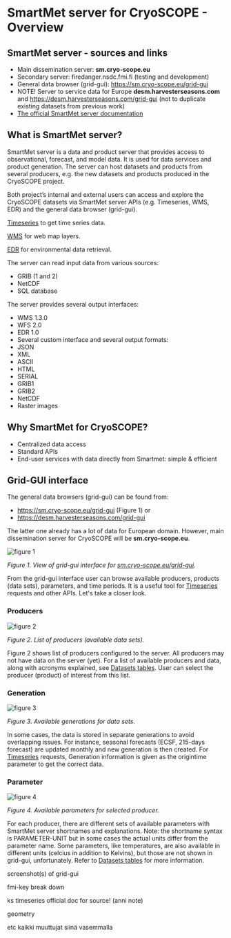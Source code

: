 # SmartMet server for CryoSCOPE - Overview

## SmartMet server - sources and links

- Main dissemination server: **sm.cryo-scope.eu** 
- Secondary server: firedanger.nsdc.fmi.fi (testing and development)
- General data browser (grid-gui): https://sm.cryo-scope.eu/grid-gui
- NOTE! Server to service data for Europe **desm.harvesterseasons.com** and https://desm.harvesterseasons.com/grid-gui (not to duplicate existing datasets from previous work)
- [The official SmartMet server documentation](https://github.com/fmidev/smartmet-server)

## What is SmartMet server? 
SmartMet server is a data and product server that provides access to observational, forecast, and model data. It is used for data services and product generation. The server can host datasets and products from several producers, e.g. the new datasets and products produced in the CryoSCOPE project. 

Both project’s internal and external users can access and explore the CryoSCOPE datasets via SmartMet server APIs (e.g. Timeseries, WMS, EDR) and the general data browser (grid-gui).

[Timeseries](02_Timeseries.md) to get time series data. 

[WMS](03_WMS.md) for web map layers. 

[EDR](04_EDR.md) for environmental data retrieval. 

The server can read input data from various sources:
- GRIB (1 and 2)
- NetCDF
- SQL database

The server provides several output interfaces:
- WMS 1.3.0
- WFS 2.0
- EDR 1.0
- Several custom interface and several output formats:
- JSON
- XML
- ASCII
- HTML
- SERIAL
- GRIB1
- GRIB2
- NetCDF
- Raster images

## Why SmartMet for CryoSCOPE? 
- Centralized data access
- Standard APIs
- End-user services with data directly from Smartmet: simple & efficient

## Grid-GUI interface

The general data browsers (grid-gui) can be found from: 
- https://sm.cryo-scope.eu/grid-gui (Figure 1) or
- https://desm.harvesterseasons.com/grid-gui 

The latter one already has a lot of data for European domain. However, main dissemination server for CryoSCOPE will be **sm.cryo-scope.eu**. 


![figure 1](../smartmet-view.png)

*Figure 1. View of grid-gui interface for [sm.cryo-scope.eu/grid-gui](https://sm.cryo-scope.eu/grid-gui?session=bg=light;bl=1;cl=Grey;cm=None;f=1766;fn=0;ft=1;g=156;gm=5080;hu=128;is=DarkGrey;iv=Generated;k=T2-K:ERA5:5080:1:0:1:0;l=0;lb=Default;lm=LightGrey;lo=None;lt=1;m=3;max=16;mi=Default;min=6;p=T2-K;pg=main;pi=9;pn=ERA5;pre=Image;pro=5080;sa=60;sm=LightCyan;st=10;sy=None;t=20250704T000000;tg=202507;tgt=Month;u=;xx=;yy=;&cm=Temperature%20(240K..341K)).*

From the grid-gui interface user can browse available producers, products (data sets), parameters, and time periods. It is a useful tool for [Timeseries](02_Timeseries.md) requests and other APIs. Let's take a closer look.   

### Producers

![figure 2](../producer.png)

*Figure 2. List of producers (available data sets).* 

Figure 2 shows list of producers configured to the server. All producers may not have data on the server (yet). For a list of available producers and data, along with acronyms explained, see [Datasets tables](06_Datasets.md). User can select the producer (product) of interest from this list. 


### Generation

![figure 3](../generation.png)

*Figure 3. Available generations for data sets.* 

In some cases, the data is stored in separate generations to avoid overlapping issues. For instance, seasonal forecasts (ECSF, 215-days forecast) are updated monthly and new generation is then created. For [Timeseries](02_Timeseries.md) requests, Generation information is given as the origintime parameter to get the correct data. 

### Parameter

![figure 4](../parameter.png)

*Figure 4. Available parameters for selected producer.* 

For each producer, there are different sets of available parameters with SmartMet server shortnames and explanations. Note: the shortname syntax is PARAMETER-UNIT but in some cases the actual units differ from the parameter name. Some parameters, like temperatures, are also available in different units (celcius in addition to Kelvins), but those are not shown in grid-gui, unfortunately. Refer to [Datasets tables](06_Datasets.md) for more information. 



screenshot(s) of grid-gui

fmi-key break down

ks timeseries official doc for source! (anni note)

geometry

etc kaikki muuttujat siinä vasemmalla